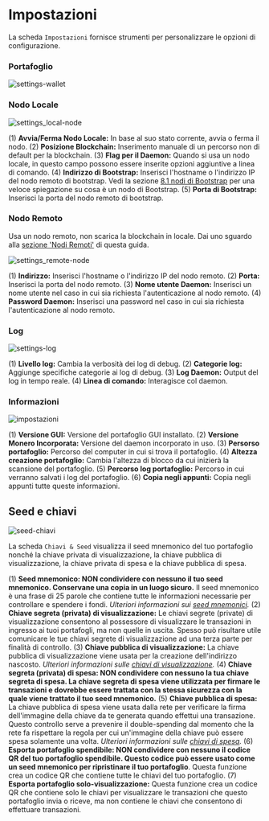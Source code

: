 # Impostazioni
La scheda `Impostazioni` fornisce strumenti per personalizzare le opzioni di configurazione.

### Portafoglio
![settings-wallet](media/black_settings-wallet.png)

### Nodo Locale
![settings_local-node](media/black_settings-node-local_node.png)

(1) **Avvia/Ferma Nodo Locale:** In base al suo stato corrente, avvia o ferma il nodo.
(2) **Posizione Blockchain:** Inserimento manuale di un percorso non di default per la blockchain.
(3) **Flag per il Daemon:** Quando si usa un nodo locale, in questo campo possono essere inserite opzioni aggiuntive a linea di comando.
(4) **Indirizzo di Bootstrap:** Inserisci l'hostname o l'indirizzo IP del nodo remoto di bootstrap. Vedi la sezione [8.1 nodi di Bootstrap](#8.1-bootstrap-nodes) per una veloce spiegazione su cosa è un nodo di Bootstrap.
(5) **Porta di Bootstrap:** Inserisci la porta del nodo remoto di bootstrap.

### Nodo Remoto
Usa un nodo remoto, non scarica la blockchain in locale. Dai uno sguardo alla [sezione 'Nodi Remoti'](#8-about-remote-nodes) di questa guida.

![settings_remote-node](media/black_settings-node-remote_node.png)

(1) **Indirizzo:** Inserisci l'hostname o l'indirizzo IP del nodo remoto.
(2) **Porta:** Inserisci la porta del nodo remoto.
(3) **Nome utente Daemon:** Inserisci un nome utente nel caso in cui sia richiesta l'autenticazione al nodo remoto.
(4) **Password Daemon:** Inserisci una password nel caso in cui sia richiesta l'autenticazione al nodo remoto.

### Log
![settings-log](media/black_settings-log.png)

(1) **Livello log:** Cambia la verbosità dei log di debug. 
(2) **Categorie log:** Aggiunge specifiche categorie ai log di debug.
(3) **Log Daemon:** Output del log in tempo reale.
(4) **Linea di comando:** Interagisce col daemon.

### Informazioni
![impostazioni](media/black_settings-info.png)

(1) **Versione GUI:** Versione del portafoglio GUI installato.
(2) **Versione Monero Incorporata:** Versione del daemon incorporato in uso.
(3) **Persorso portafoglio:** Percorso del computer in cui si trova il portafoglio.
(4) **Altezza creazione portafoglio:** Cambia l'altezza di blocco da cui inizierà la scansione del portafoglio.
(5) **Percorso log portafoglio:** Percorso in cui verranno salvati i log del portafoglio.
(6) **Copia negli appunti:** Copia negli appunti tutte queste informazioni.

## Seed e chiavi
![seed-chiavi](media/black_seed-keys.png)

La scheda `Chiavi & Seed` visualizza il seed mnemonico del tuo portafoglio nonché la chiave privata di visualizzazione, la chiave pubblica di visualizzazione, la chiave privata di spesa e la chiave pubblica di spesa.

(1) **Seed mnemonico: NON condividere con nessuno il tuo seed mnemonico. Conservane una copia in un luogo sicuro.** Il seed mnemonico è una frase di 25 parole che contiene tutte le informazioni necessarie per controllare e spendere i fondi. *Ulteriori informazioni sui [seed mnemonici](https://getmonero.org/it/resources/moneropedia/mnemonicseed.html).*
(2) **Chiave segreta (privata) di visualizzazione:** Le chiavi segrete (private) di visualizzazione consentono al possessore di visualizzare le transazioni in ingresso ai tuoi portafogli, ma non quelle in uscita. Spesso può risultare utile comunicare le tue chiavi segrete di visualizzazione ad una terza parte per finalità di controllo.
(3) **Chiave pubblica di visualizzazione:** La chiave pubblica di visualizzazione viene usata per la creazione dell'indirizzo nascosto. *Ulteriori informazioni sulle [chiavi di visualizzazione](https://getmonero.org/it/resources/moneropedia/viewkey.html).*
(4) **Chiave segreta (privata) di spesa: NON condividere con nessuno la tua chiave segreta di spesa. La chiave segreta di spesa viene utilizzata per firmare le transazioni e dovrebbe essere trattata con la stessa sicurezza con la quale viene trattato il tuo seed mnemonico.**
(5) **Chiave pubblica di spesa:** La chiave pubblica di spesa viene usata dalla rete per verificare la firma dell'immagine della chiave da te generata quando effettui una transazione. Questo controllo serve a prevenire il double-spending dal momento che la rete fa rispettare la regola per cui un'immagine della chiave può essere spesa solamente una volta. *Ulteriori informazioni sulle [chiavi di spesa](https://getmonero.org/it/resources/moneropedia/spendkey.html).*
(6) **Esporta portafoglio spendibile: NON condividere con nessuno il codice QR del tuo portafoglio spendibile. Questo codice può essere usato come un seed mnemonico per ripristinare il tuo portafoglio**. Questa funzione crea un codice QR che contiene tutte le chiavi del tuo portafoglio.
(7) **Esporta portafoglio solo-visualizzazione:** Questa funzione crea un codice QR che contiene solo le chiavi per visualizzare le transazioni che questo portafoglio invia o riceve, ma non contiene le chiavi che consentono di effettuare transazioni.
